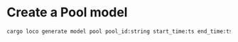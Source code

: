 
# Create a Pool model

```sh
cargo loco generate model pool pool_id:string start_time:ts end_time:ts drawn_time:ts created_time:ts created_by:string
```
